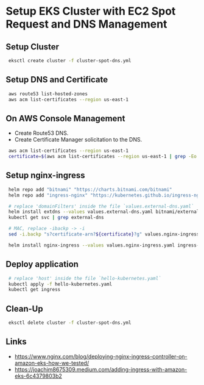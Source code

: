
# Setup EKS Cluster with EC2 Spot Request and DNS Management

## Setup Cluster
```bash
 eksctl create cluster -f cluster-spot-dns.yml
```

## Setup DNS and Certificate
```bash
 aws route53 list-hosted-zones
 aws acm list-certificates --region us-east-1
```

## On AWS Console Management
 - Create Route53 DNS.
 - Create Certificate Manager solicitation to the DNS.
 ```bash
  aws acm list-certificates --region us-east-1
  certificate=$(aws acm list-certificates --region us-east-1 | grep -Eo "arn:aws.+\w")
 ```

## Setup nginx-ingress
 ```bash
  helm repo add "bitnami" "https://charts.bitnami.com/bitnami"
  helm repo add "ingress-nginx" "https://kubernetes.github.io/ingress-nginx"

  # replace 'domainFilters' inside the file `values.external-dns.yaml`
  helm install extdns --values values.external-dns.yaml bitnami/external-dns
  kubectl get svc | grep external-dns

  # MAC, replace -ibackp -> -i 
  sed -i.backp "s?certificate-arn?${certificate}?g" values.nginx-ingress.yaml

  helm install nginx-ingress --values values.nginx-ingress.yaml ingress-nginx/ingress-nginx
 ```

## Deploy application
 ```bash
  # replace 'host' inside the file `hello-kubernetes.yaml`
  kubectl apply -f hello-kubernetes.yaml
  kubectl get ingress
 ```
 
## Clean-Up
 ```bash
  eksctl delete cluster -f cluster-spot-dns.yml
 ```



 ## Links
 - https://www.nginx.com/blog/deploying-nginx-ingress-controller-on-amazon-eks-how-we-tested/
 - https://joachim8675309.medium.com/adding-ingress-with-amazon-eks-6c4379803b2
